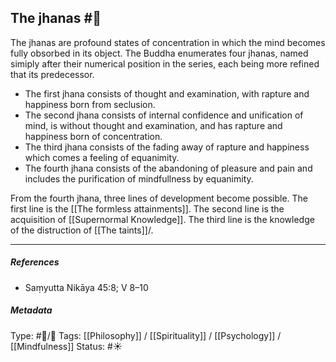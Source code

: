 ## The jhanas  #🧠 

The jhanas are profound states of concentration in which the mind becomes fully obsorbed in its object. The Buddha enumerates four jhanas, named simiply after their numerical position in the series, each being more refined that its predecessor.

- The first jhana consists of thought and examination, with rapture and happiness born from seclusion. 
- The second jhana consists of internal confidence and unification of mind, is without thought and examination, and has rapture and happiness born of concentration.
- The third jhana consists of the fading away of rapture and happiness which comes a feeling of equanimity.
- The fourth jhana consists of the abandoning of pleasure and pain and includes the purification of mindfullness by equanimity.

From the fourth jhana, three lines of development become possible. The first line is the [[The formless attainments]]. The second line is the acquisition of [[Supernormal Knowledge]]. The third line is the knowledge of the distruction of [[The taints]]/. 

___

##### References

- Saṃyutta Nikāya 45:8; V 8–10

##### Metadata
Type: #🔵/🔵 
Tags: [[Philosophy]] / [[Spirituality]] / [[Psychology]] / [[Mindfulness]]
Status: #☀️ 